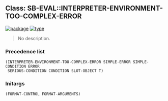 ## Class: SB-EVAL::INTERPRETER-ENVIRONMENT-TOO-COMPLEX-ERROR
[![package](https://img.shields.io/badge/Package-SB--EVAL-5f9ea0.svg?style=social&colorA=999999)](../) [![type](https://img.shields.io/badge/Type-Class-5f9ea0.svg?style=social&colorA=999999)](../#class) 

> No description.

### Precedence list
```
(INTERPRETER-ENVIRONMENT-TOO-COMPLEX-ERROR SIMPLE-ERROR SIMPLE-CONDITION ERROR
 SERIOUS-CONDITION CONDITION SLOT-OBJECT T)
```
### Initargs
```
(FORMAT-CONTROL FORMAT-ARGUMENTS)
```
